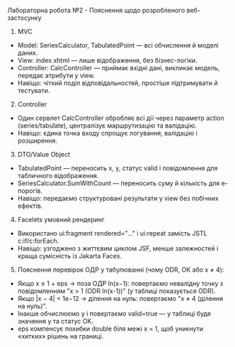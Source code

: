 Лабораторна робота №2 - Пояснення щодо розробленого веб-застосунку

1. MVC
- Model: SeriesCalculator, TabulatedPoint — всі обчислення й моделі даних.
- View: index.xhtml — лише відображення, без бізнес-логіки.
- Controller: CalcController — приймає вхідні дані, викликає модель, передає атрибути у view.
- Навіщо: чіткий поділ відповідальностей, простіше підтримувати й тестувати.

2. Controller
- Один сервлет CalcController обробляє всі дії через параметр action (series/tabulate), централізує маршрутизацію та валідацію.
- Навіщо: єдина точка входу спрощує логування, валідацію і розширення.

3. DTO/Value Object
- TabulatedPoint — переносить x, y, статус valid і повідомлення для табличного відображення.
- SeriesCalculator.SumWithCount — переносить суму й кількість для e-порогів.
- Навіщо: передаємо структуровані результати у view без побічних ефектів.

4. Facelets умовний рендеринг
- Використано ui:fragment rendered="..." і ui:repeat замість JSTL c:if/c:forEach.
- Навіщо: узгоджено з життєвим циклом JSF, менше залежностей і краща сумісність із Jakarta Faces.

5. Пояснення перевірок ОДР у табулюванні (чому ODR, OK або x ≠ 4):
- Якщо x ≤ 1 + eps → поза ОДР ln(x−1): повертаємо невалідну точку з повідомленням "x > 1 (ODR ln(x-1))" (у таблиці показується ODR).
- Якщо |x − 4| < 1e−12 → ділення на нуль: повертаємо "x ≠ 4 (ділення на нуль)".
- Інакше обчислюємо y і повертаємо valid=true — у таблиці буде значення y та статус OK.
- eps компенсує похибки double біля межі x = 1, щоб уникнути «хитких» рішень на границі.